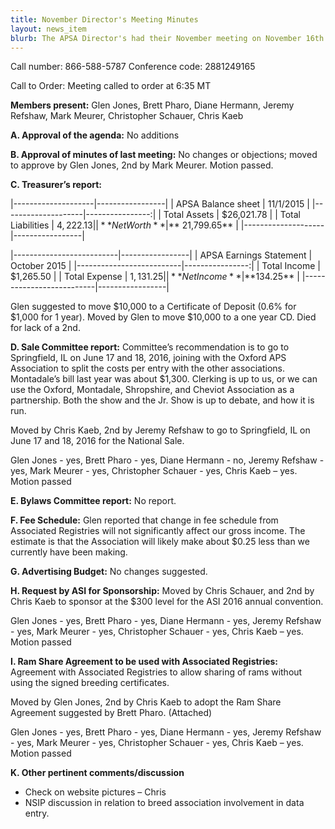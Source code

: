 ```yaml
---
title: November Director's Meeting Minutes
layout: news_item
blurb: The APSA Director's had their November meeting on November 16th where they discussed several business items including the treasurer's report, planning the 2016 National Sale, and ram share agreements.
---
```


Call number: 866-588-5787 Conference code: 2881249165

Call to Order: Meeting called to order at 6:35 MT

**Members present:** Glen Jones, Brett Pharo, Diane Hermann, Jeremy Refshaw, Mark Meurer,
Christopher Schauer, Chris Kaeb

**A. Approval of the agenda:** No additions


**B. Approval of minutes of last meeting:** No changes or objections; moved to approve by Glen Jones, 2nd by Mark Meurer. Motion passed.


**C. Treasurer’s report:**

|--------------------|-----------------|
| APSA Balance sheet |       11/1/2015 |
|--------------------|----------------:|
| Total Assets       |      $26,021.78 |
| Total Liabilities  |       $4,222.13 |
| **Net Worth**      | **$ 21,799.65** |
|--------------------|-----------------|  


|--------------------------|-----------------|
| APSA Earnings Statement  | October 2015    |
|--------------------------|----------------:|
| Total Income             | $1,265.50       |
| Total Expense            | $1,131.25       |
| **Net Income**           | **$134.25**     |
|--------------------------|-----------------|


Glen suggested to move $10,000 to a Certificate of Deposit (0.6% for $1,000 for 1 year). Moved by Glen to move $10,000 to a one year CD. Died for lack of a 2nd.


**D. Sale Committee report:** Committee’s recommendation is to go to Springfield, IL on June 17 and 18, 2016, joining with the Oxford APS Association to split the costs per entry with the other associations. Montadale’s bill last year was about $1,300. Clerking is up to us, or we can use the Oxford, Montadale, Shropshire, and Cheviot Association as a partnership. Both the show and the Jr. Show is up to debate, and how it is run.

Moved by Chris Kaeb, 2nd by Jeremy Refshaw to go to Springfield, IL on June 17 and 18, 2016 for the National Sale.

Glen Jones - yes, Brett Pharo - yes, Diane Hermann - no, Jeremy Refshaw - yes, Mark Meurer - yes, Christopher Schauer - yes, Chris Kaeb – yes. Motion passed


**E. Bylaws Committee report:** No report.


**F. Fee Schedule:** Glen reported that change in fee schedule from Associated Registries will not significantly affect our gross income. The estimate is that the Association will likely make about $0.25 less than we currently have been making.


**G. Advertising Budget:** No changes suggested.


**H. Request by ASI for Sponsorship:** Moved by Chris Schauer, and 2nd by Chris Kaeb to sponsor at the $300 level for the ASI 2016 annual convention.

Glen Jones - yes, Brett Pharo - yes, Diane Hermann - yes, Jeremy Refshaw - yes, Mark Meurer - yes, Christopher Schauer - yes, Chris Kaeb – yes. Motion passed


**I. Ram Share Agreement to be used with Associated Registries:** Agreement with Associated Registries to allow sharing of rams without using the signed breeding certificates.

Moved by Glen Jones, 2nd by Chris Kaeb to adopt the Ram Share Agreement suggested by Brett Pharo. (Attached)

Glen Jones - yes, Brett Pharo - yes, Diane Hermann - yes, Jeremy Refshaw - yes, Mark Meurer - yes, Christopher Schauer - yes, Chris Kaeb – yes. Motion passed


**K. Other pertinent comments/discussion**
* Check on website pictures – Chris
* NSIP discussion in relation to breed association involvement in data entry.
